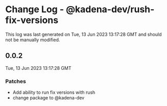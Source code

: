 # Change Log - @kadena-dev/rush-fix-versions

This log was last generated on Tue, 13 Jun 2023 13:17:28 GMT and should not be manually modified.

## 0.0.2
Tue, 13 Jun 2023 13:17:28 GMT

### Patches

- Add ability to run fix versions with rush
- change package to @kadena-dev

